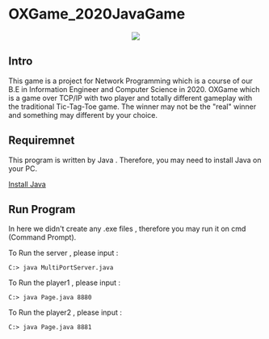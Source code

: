 # OXGame_2020JavaGame

<p align="center">
  <img src="https://github.com/Chin-172/OXGame_2020JavaGame/blob/main/Img/OXGame.png"/>
</p>

## Intro
This game is a project for Network Programming which is a course of our B.E in Information Engineer and Computer Science in 2020.
OXGame which is a game over TCP/IP with two player and totally different gameplay with the traditional Tic-Tag-Toe game. 
The winner may not be the "real" winner and something may different by your choice.

## Requiremnet
This program is written by Java . Therefore, you may need to install Java on your PC.

[Install Java](https://www.java.com/zh-TW/download/help/download_options_zh-tw.html)

## Run Program
In here we didn't create any .exe files , therefore you may run it on cmd (Command Prompt).

To Run the server , please input :
~~~
C:> java MultiPortServer.java
~~~

To Run the player1 , please input :
~~~
C:> java Page.java 8880
~~~

To Run the player2 , please input :
~~~
C:> java Page.java 8881
~~~
